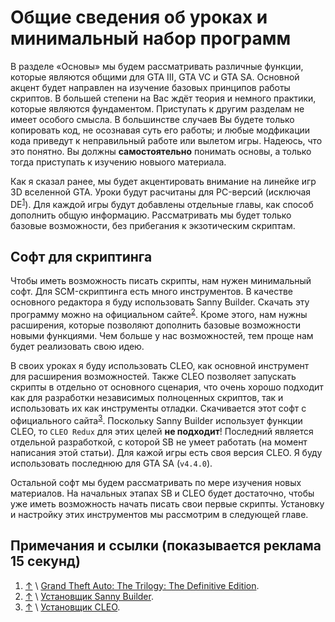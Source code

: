 # Общие сведения об уроках и минимальный набор программ

В разделе «Основы» мы будем рассматривать различные функции, которые являются общими для  GTA III, GTA VC и GTA SA. Основной акцент будет направлен на изучение базовых принципов работы скриптов. В большей степени на Вас ждёт теория и немного практики, которые являются фундаментом. Приступать к другим разделам не имеет особого смысла. В большинстве случаев Вы будете только копировать код, не осознавая суть его работы; и любые модфикации кода приведут к неправильный работе или вылетом игры. Надеюсь, что это понятно. Вы должны **самостоятельно** понимать основы, а только тогда приступать к изучению новыого материала.

Как я сказал ранее, мы будет акцентировать внимание на линейке игр 3D вселенной GTA. Уроки будут расчитаны для PC-версий (исключая DE<a name="top1"></a><sup>[1](#gta_de_wiki)</sup>). Для каждой игры будут добавлены отдельные главы, как способ дополнить общую информацию. Рассматривать мы будет только базовые возможности, без прибегания к экзотическим скриптам.

## Софт для скриптинга

Чтобы иметь возможность писать скрипты, нам нужен минимальный софт. Для SCM-скриптинга есть много инструментов. В качестве основного редактора я буду использовать Sanny Builder. Скачать эту программу можно на официальном сайте<a name="top2"></a><sup>[2](#sb_installer)</sup>. Кроме этого, нам нужны расширения, которые позволяют дополнить базовые возможности новыми функциями. Чем больше у нас возможностей, тем проще нам будет реализовать свою идею.

В своих уроках я буду использовать CLEO, как основной инструмент для расширения возможностей. Также CLEO позволяет запускать скрипты в отдельно от основного сценария, что очень хорошо подходит как для разработки независимых полноценных скриптов, так и использовать их как инструменты отладки. Скачивается этот софт с официального сайта<a name="top3"></a><sup>[3](#cleo_installer)</sup>. Поскольку Sanny Builder использует функции CLEO, то `CLEO Redux` для этих целей **не подходит**! Последний является отдельной разработкой, с которой SB не умеет работать (на момент написания этой статьи). Для кажой игры есть своя версия CLEO. Я буду использовать последнюю для GTA SA (`v4.4.0`).

Остальной софт мы будем рассматривать по мере изучения новых материалов. На начальных этапах SB и CLEO будет достаточно, чтобы уже иметь возможность начать писать свои первые скрипты. Установку и настройку этих инструментов мы рассмотрим в следующей главе.

## Примечания и ссылки (показывается реклама 15 секунд)
1) [&#8593;](#top1) \ <a name="gta_de_wiki"></a> [Grand Theft Auto: The Trilogy: The Definitive Edition](http://q32.ru/288033).
2) [&#8593;](#top2) \ <a name="sb_installer"></a> [Установщик Sanny Builder](http://q32.ru/288034).
3) [&#8593;](#top3) \ <a name="cleo_installer"></a> [Установщик CLEO](http://q32.ru/288035).
